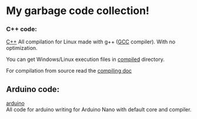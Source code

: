 # My garbage code collection!

### C++ code:
[C++](./code/cpp_code)
All compilation for Linux made with g++ ([GCC](https://gcc.gnu.org/) compiler). With no optimization.

You can get Windows/Linux execution files in [compiled](./compiled) directory.

For compilation from source read the [compiling doc](./code/cpp_code/for_compilation/compiling_doc.md)

## Arduino code:
[arduino](./code/arduino_code)<br>
All code for arduino writing for Arduino Nano with default core and compiler.
